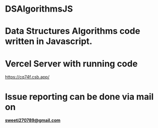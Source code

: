 # DSAlgorithmsJS

# Data Structures Algorithms code written in Javascript.

# Vercel Server with running code
https://cq74f.csb.app/

# Issue reporting can be done via mail on 
<b>sweeti270789@gmail.com</b>


